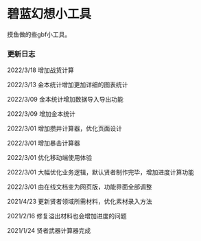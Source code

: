 # 碧蓝幻想小工具
摸鱼做的些gbf小工具。
### 更新日志
2022/3/18 增加战货计算

2022/3/13 金本统计增加更加详细的图表统计

2022/3/09 金本统计增加数据导入导出功能

2022/3/09 增加金本统计

2022/3/01 增加攒井计算器，优化页面设计

2022/3/01 增加暴击计算器

2022/3/01 优化移动端使用体验

2022/3/01 大幅优化业务逻辑，默认贤者制作完毕，增加进度计算功能

2022/3/01 由在线文档变为网页版，功能界面全部调整

2021/4/23 更新贤者领域所需材料，优化素材录入方法

2021/2/16 修复溢出材料也会增加进度的问题

2021/1/24 贤者武器计算器完成
